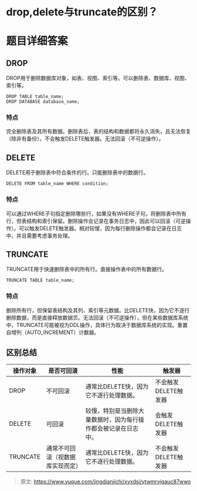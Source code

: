 # drop,delete与truncate的区别？

# 题目详细答案
## DROP
DROP用于删除数据库对象，如表、视图、索引等。可以删除表、数据库、视图、索引等。

```plain
DROP TABLE table_name;
DROP DATABASE database_name;
```

### 特点
完全删除表及其所有数据。删除表后，表的结构和数据都将永久消失，且无法恢复（除非有备份）。不会触发DELETE触发器。无法回滚（不可逆操作）。

## DELETE
DELETE用于删除表中符合条件的行。只能删除表中的数据行。

```plain
DELETE FROM table_name WHERE condition;
```

### 特点
可以通过WHERE子句指定删除哪些行，如果没有WHERE子句，将删除表中所有行，但表结构和索引保留。删除操作会记录在事务日志中，因此可以回滚（可逆操作）。可以触发DELETE触发器。相对较慢，因为每行删除操作都会记录在日志中，并且需要考虑事务处理。

## TRUNCATE
TRUNCATE用于快速删除表中的所有行。直接操作表中的所有数据行。

```plain
TRUNCATE TABLE table_name;
```

### 特点
删除所有行，但保留表结构及其列、索引等元数据。比DELETE快，因为它不逐行删除数据，而是直接释放数据页。无法回滚（不可逆操作），但在某些数据库系统中，TRUNCATE可能被视为DDL操作，具体行为取决于数据库系统的实现。重置自增列（AUTO_INCREMENT）计数器。

## 区别总结
| 操作对象 | 是否可回滚 | 性能 | 触发器 |
| --- | --- | --- | --- |
| DROP | 不可回滚 | 通常比DELETE快，因为它不逐行处理数据。 | 不会触发DELETE触发器 |
| DELETE | 可回滚 | 较慢，特别是当删除大量数据时，因为每行操作都会被记录在日志中。 | 会触发DELETE触发器 |
| TRUNCATE | 通常不可回滚（视数据库实现而定） | 通常比DELETE快，因为它不逐行处理数据。 | 不会触发DELETE触发器 |




> 原文: <https://www.yuque.com/jingdianjichi/xyxdsi/ytwmryigauc87wwo>